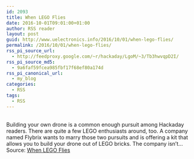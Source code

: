 ```yaml
---
id: 2093
title: When LEGO Flies
date: 2016-10-01T09:01:00+01:00
author: RSS reader
layout: post
guid: http://www.uelectronics.info/2016/10/01/when-lego-flies/
permalink: /2016/10/01/when-lego-flies/
rss_pi_source_url:
  - http://feedproxy.google.com/~r/hackaday/LgoM/~3/Tb3hwvqpD2I/
rss_pi_source_md5:
  - 9a6faf59fcea985fbf17f68ef80a174d
rss_pi_canonical_url:
  - my_blog
categories:
  - RSS
tags:
  - RSS
---
```

&#013;  
Building your own drone is a common enough pursuit among Hackaday readers. There are quite a few LEGO enthusiasts around, too. A company named Flybrix wants to marry those two pursuits and is offering a kit that allows you to build your drone out of LEGO bricks. The company isn’t…&#013;  
Source: <a href="http://feedproxy.google.com/~r/hackaday/LgoM/~3/Tb3hwvqpD2I/" target="_blank">When LEGO Flies</a>